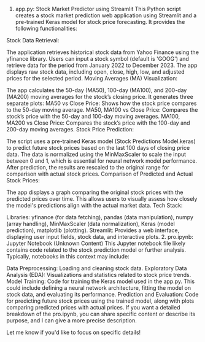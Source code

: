 1. app.py: Stock Market Predictor using Streamlit
This Python script creates a stock market prediction web application using Streamlit and a pre-trained Keras model for stock price forecasting. It provides the following functionalities:

Stock Data Retrieval:

The application retrieves historical stock data from Yahoo Finance using the yfinance library.
Users can input a stock symbol (default is 'GOOG') and retrieve data for the period from January 2022 to December 2023.
The app displays raw stock data, including open, close, high, low, and adjusted prices for the selected period.
Moving Averages (MA) Visualization:

The app calculates the 50-day (MA50), 100-day (MA100), and 200-day (MA200) moving averages for the stock’s closing price.
It generates three separate plots:
MA50 vs Close Price: Shows how the stock price compares to the 50-day moving average.
MA50, MA100 vs Close Price: Compares the stock’s price with the 50-day and 100-day moving averages.
MA100, MA200 vs Close Price: Compares the stock’s price with the 100-day and 200-day moving averages.
Stock Price Prediction:

The script uses a pre-trained Keras model (Stock Predictions Model.keras) to predict future stock prices based on the last 100 days of closing price data.
The data is normalized using the MinMaxScaler to scale the input between 0 and 1, which is essential for neural network model performance.
After prediction, the results are rescaled to the original range for comparison with actual stock prices.
Comparison of Predicted and Actual Stock Prices:

The app displays a graph comparing the original stock prices with the predicted prices over time.
This allows users to visually assess how closely the model's predictions align with the actual market data.
Tech Stack:

Libraries: yfinance (for data fetching), pandas (data manipulation), numpy (array handling), MinMaxScaler (data normalization), Keras (model prediction), matplotlib (plotting).
Streamlit: Provides a web interface, displaying user input fields, stock data, and interactive plots.
2. pro.ipynb: Jupyter Notebook (Unknown Content)
This Jupyter notebook file likely contains code related to the stock prediction model or further analysis. Typically, notebooks in this context may include:

Data Preprocessing: Loading and cleaning stock data.
Exploratory Data Analysis (EDA): Visualizations and statistics related to stock price trends.
Model Training: Code for training the Keras model used in the app.py. This could include defining a neural network architecture, fitting the model on stock data, and evaluating its performance.
Prediction and Evaluation: Code for predicting future stock prices using the trained model, along with plots comparing predicted prices with actual prices.
If you want a detailed breakdown of the pro.ipynb, you can share specific content or describe its purpose, and I can give a more precise description.

Let me know if you'd like to focus on specific details!
